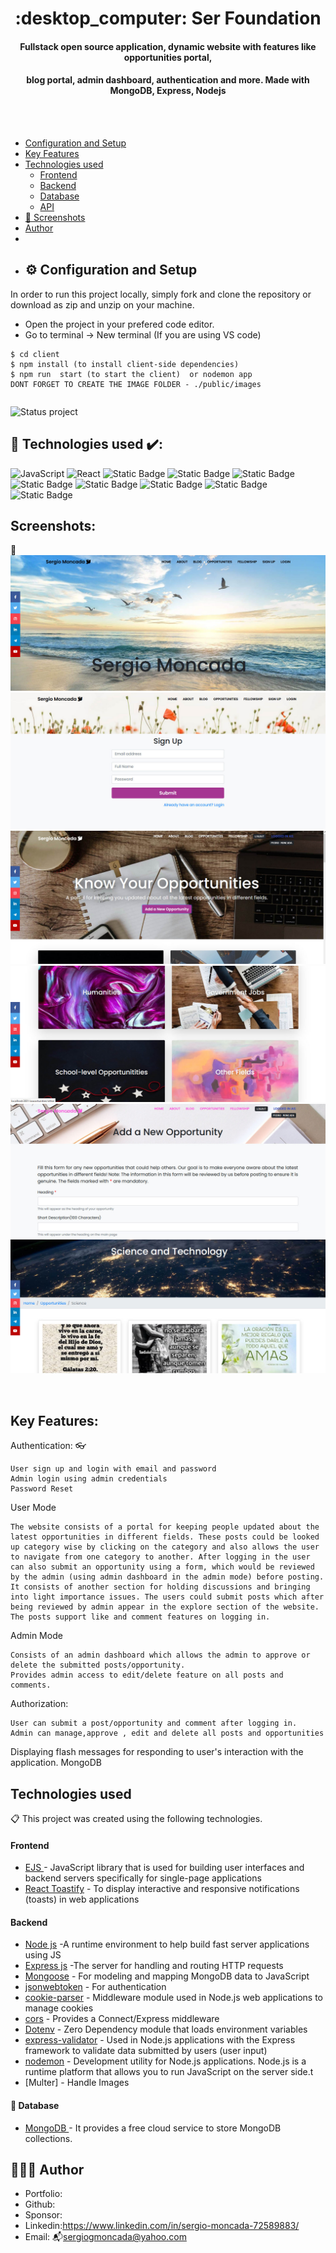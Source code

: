 <h1 align ="center" > :desktop_computer:  Ser Foundation </h1>
<h4  align ="center"> 
Fullstack open source application, dynamic website with features like opportunities portal,</h4>
 <h4  align ="center">blog portal, admin dashboard, authentication and more.  Made with MongoDB, Express, Nodejs  </h4>
<br>
<br>

  * [Configuration and Setup](#configuration-and-setup)
  * [Key Features](#key-features)
  * [Technologies used](#technologies-used)
      - [Frontend](#frontend)
      - [Backend](#backend)
      - [Database](#database)
      - [API](#api)
  * [📸 Screenshots](#screenshots)
  * [Author](#author)
  * <br>
  * ## ⚙️ Configuration and Setup

In order to run this project locally, simply fork and clone the repository or download as zip and unzip on your machine.

- Open the project in your prefered code editor.
- Go to terminal -> New terminal (If you are using VS code)

```
$ cd client
$ npm install (to install client-side dependencies)
$ npm run  start (to start the client)  or nodemon app
DONT FORGET TO CREATE THE IMAGE FOLDER - ./public/images
```
```

```
![Status project](https://img.shields.io/badge/STATUS-Finished-GREEN?style=for-the-badge)

##  🔌 Technologies used ✔️:
![JavaScript](https://img.shields.io/badge/JavaScript-007ACC?style=for-the-badge&logo=Javascript&logoColor=white)
![React](https://img.shields.io/badge/Nodejs-20232A?style=for-the-badge&logo=react&logoColor=61DAFB)
![Static Badge](https://img.shields.io/badge/EJS%20-yellow?style=for-the-badge)
![Static Badge](https://img.shields.io/badge/helmets-black?style=for-the-badge)
![Static Badge](https://img.shields.io/badge/%20Bootstrap-lightblue?style=for-the-badge)
![Static Badge](https://img.shields.io/badge/mongoDB%20-aqua?style=for-the-badge)
![Static Badge](https://img.shields.io/badge/mongoose-purple?style=for-the-badge)
![Static Badge](https://img.shields.io/badge/Express-navy?style=for-the-badge)
![Static Badge](https://img.shields.io/badge/multer-teal?style=for-the-badge)
![Static Badge](https://img.shields.io/badge/joi%20-aqua?style=for-the-badge)


##  Screenshots:
📸
<br>
<img src="./SYSTEMIMAGES/IMAGE01.jpg" alt="project screenshot01" />
<img src="./SYSTEMIMAGES/IMAGE02.jpg" alt="project screenshot02" />
<img src="./SYSTEMIMAGES/IMAGE03.jpg" alt="project screenshot03" />
<img src="./SYSTEMIMAGES/IMAGE04.jpg" alt="project screenshot04" />
<img src="./SYSTEMIMAGES/IMAGE05.jpg" alt="project screenshot05" />
<img src="./SYSTEMIMAGES/IMAGE06.jpg" alt="project screenshot06" />

<br>

##  Key Features:

Authentication: 👓

    User sign up and login with email and password
    Admin login using admin credentials
    Password Reset

User Mode

    The website consists of a portal for keeping people updated about the latest opportunities in different fields. These posts could be looked up category wise by clicking on the category and also allows the user to navigate from one category to another. After logging in the user can also submit an opportunity using a form, which would be reviewed by the admin (using admin dashboard in the admin mode) before posting.
    It consists of another section for holding discussions and bringing into light importance issues. The users could submit posts which after being reviewed by admin appear in the explore section of the website. The posts support like and comment features on logging in.

Admin Mode

    Consists of an admin dashboard which allows the admin to approve or delete the submitted posts/opportunity.
    Provides admin access to edit/delete feature on all posts and comments.

Authorization:

    User can submit a post/opportunity and comment after logging in.
    Admin can manage,approve , edit and delete all posts and opportunities

Displaying flash messages for responding to user's interaction with the application.
MongoDB
<br/>

##  Technologies used

📋 This project was created using the following technologies.

####  Frontend 

- [EJS ](https://www.npmjs.com/package/react) - JavaScript library that is used for building user interfaces and backend servers specifically for single-page applications
- [React Toastify](https://www.npmjs.com/package/react-toastify) - To display interactive and responsive notifications (toasts) in web applications

####  Backend 

- [Node js](https://nodejs.org/en/) -A runtime environment to help build fast server applications using JS
- [Express js](https://www.npmjs.com/package/express) -The server for handling and routing HTTP requests
- [Mongoose](https://mongoosejs.com/) - For modeling and mapping MongoDB data to JavaScript
- [jsonwebtoken](https://www.npmjs.com/package/jsonwebtoken) - For authentication
- [cookie-parser](https://www.npmjs.com/package/cookie-parser) - Middleware module used in Node.js web applications to manage cookies
- [cors](https://www.npmjs.com/package/cors) - Provides a Connect/Express middleware
- [Dotenv](https://www.npmjs.com/package/dotenv) - Zero Dependency module that loads environment variables
- [express-validator](https://www.npmjs.com/package/express-validator) - Used in Node.js applications with the Express framework to validate data submitted by users (user input)
- [nodemon](https://nodemon.io/) - Development utility for Node.js applications. Node.js is a runtime platform that allows you to run JavaScript on the server side.t
- [Multer] - Handle Images

#### 💾 Database 

 - [MongoDB ](https://www.mongodb.com/) - It provides a free cloud service to store MongoDB collections.

## 👨🏻‍🏫 Author
- Portfolio: 
- Github: 
- Sponsor: 
- Linkedin:https://www.linkedin.com/in/sergio-moncada-72589883/
- Email: :mailbox_with_mail:[sergiogmoncada@yahoo.com](mailto:sergiogmoncada@yahoo.com)

